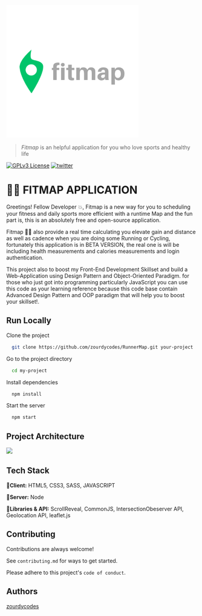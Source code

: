 <img alt="bankist-easy-to-share" src="./src/images/logoz.png" width="350">

> _Fitmap_ is an helpful application for you who love sports and healthy life

[![GPLv3 License](https://img.shields.io/badge/License-GPL%20v3-yellow.svg)](https://opensource.org/licenses/)
[![twitter](https://img.shields.io/badge/Follow--lightgrey?logo=twitter&style=social)](https://twitter.com/zourdythedev)

# 🏃‍♂️ FITMAP APPLICATION

Greetings! Fellow Developer 💥, Fitmap is a new way for you to scheduling your fitness and daily sports more efficient with a runtime Map and
the fun part is, this is an absolutely free and open-source application.

Fitmap 🚴‍♀️ also provide a real time calculating you elevate gain and distance as well as cadence when you are doing some Running or Cycling, fortunately this application is in BETA VERSION, the real one is will be including health measurements and calories measurements and login authentication.

This project also to boost my Front-End Development Skillset and build a Web-Application using Design Pattern and Object-Oriented Paradigm.
for those who just got into programming particularly JavaScript you can use this code as your learning reference
because this code base contain Advanced Design Pattern and OOP paradigm that will help you to boost your skillset!.

## Run Locally

Clone the project

```bash
  git clone https://github.com/zourdycodes/RunnerMap.git your-project
```

Go to the project directory

```bash
  cd my-project
```

Install dependencies

```bash
  npm install
```

Start the server

```bash
  npm start
```

## Project Architecture

![](vscode-remote://wsl%2Bubuntu/home/zourdythedev/mapy-project/starter/src/images/Mapty-architecture-final.png)

## Tech Stack

🚀**Client:** HTML5, CSS3, SASS, JAVASCRIPT

🚀**Server:** Node

🚀**Libraries & API:** ScrollReveal, CommonJS, IntersectionObeserver API, Geolocation API, leaflet.js

## Contributing

Contributions are always welcome!

See `contributing.md` for ways to get started.

Please adhere to this project's `code of conduct`.

## Authors

[zourdycodes](https://zourdycodes.netlify.app/)
